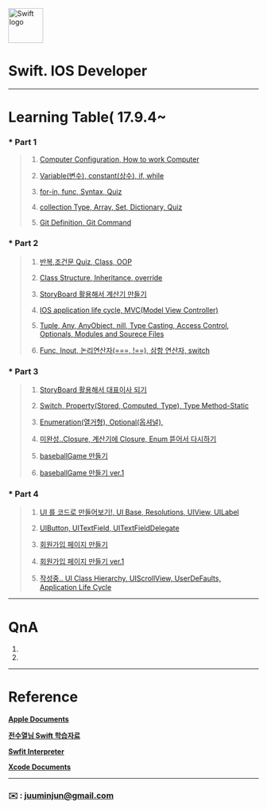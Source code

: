 
<img src="https://swift.org/assets/images/swift.svg" alt="Swift logo" height="70" >


# Swift. IOS Developer 


--- 




# Learning Table( 17.9.4~

### *  **Part 1**

> 1. [Computer Configuration, How to work Computer](/study/1_17.9.4.md)
> 
> 2. [Variable(변수), constant(상수), if, while](/study/2_17.9.5.md)
> 
> 3. [for-in, func, Syntax, Quiz](/study/3_17.9.6.md)
> 
> 4. [collection Type, Array, Set, Dictionary, Quiz](/study/4_17.9.7.md)
>
> 5. [Git Definition, Git Command](/study/5_17.9.8_git.md)

### *  **Part 2**

> 1. [반복,조건문 Quiz, Class, OOP](/study/6_17.9.11.md)
> 
> 2. [Class Structure, Inheritance, override](/study/7_17.9.13.md)
> 
> 3. [StoryBoard 활용해서 계산기 만들기](/study/8_17.9.14.md)
> 
> 4. [IOS application life cycle, MVC(Model View Controller)](/study/9_17.9.15.md)
> 
> 5. [Tuple, Any, AnyObject, nill, Type Casting, Access Control, Optionals, Modules and Sourece Files](/study/10_17.9.16.md)
> 
> 6. [Func, Inout, 논리연산자(===, !==), 삼항 연산자, switch](/study/11_17.9.16.md)


### *  **Part 3**

> 1. [StoryBoard 활용해서 대표이사 되기](/study/12_17.9.18.md)
>
> 2. [Switch, Property(Stored, Computed, Type), Type Method-Static](/study/13_17.9.18.md)
>
> 3. [Enumeration(열거형), Optional(옵셔널), ](/study/14_17.9.19.md)
> 
> 4. [미완성..Closure, 계산기에 Closure, Enum 뜯어서 다시하기](/study/15_17.9.20.md)
> 
> 5. [baseballGame 만들기](/study/16_17.9.21.md)
> 
> 6. [baseballGame 만들기 ver.1](/study/16-1_17.9.21.md)


### *  **Part 4** 

> 1. [UI 를 코드로 만들어보기!, UI Base, Resolutions, UIView, UILabel](/study/17_17.9.25.md)
> 
> 2. [UIButton, UITextField, UITextFieldDelegate](/study/18_17.9.26.md)
> 
> 3. [회원가입 페이지 만들기](/study/19_17.9.27.md)
> 
> 4. [회원가입 페이지 만들기 ver.1](/study/19-1_17.9.27.md)
> 
> 5. [작성중.. UI Class Hierarchy, UIScrollView, UserDeFaults, Application Life Cycle](/study/20_17.9.28.md)
> 








---


# QnA


1. 

2. 
 



---
# Reference 

**[Apple Documents](https://developer.apple.com/library/content/documentation/Swift/Conceptual/Swift_Programming_Language/)**

**[전수열님 Swift 학습자료](https://devxoul.gitbooks.io/ios-with-swift-in-40-hours/content/)**

**[Swfit Interpreter](https://swift.sandbox.bluemix.net/#/repl)**

**[Xcode Documents](http://help.apple.com/xcode/mac/9.0/#/)**

---



### **:envelope:**  : <juuminjun@gmail.com>

